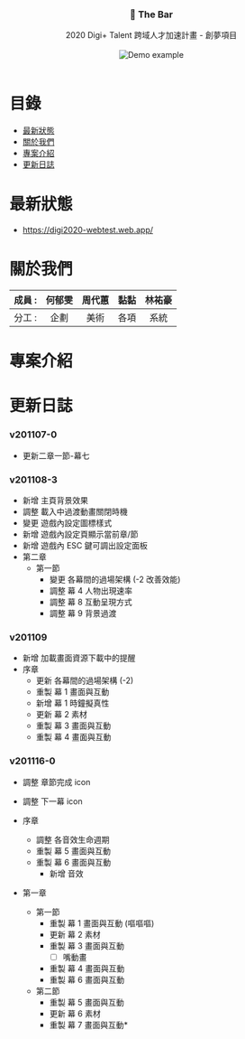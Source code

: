 <p align="center">
  <h3 align="center">🍷 The Bar</h3>

  <p align="center">
    2020 Digi+ Talent 跨域人才加速計畫 - 創夢項目
    <br>
    <br>
    <img src="https://imgur.com/lsQ3fth.png" alt="Demo example"/>
    <br>
    <br>
  </p>
</p>

# 目錄

- [最新狀態](#最新狀態)
- [關於我們](#關於我們)
- [專案介紹](#專案介紹)
- [更新日誌](#更新日誌)

# 最新狀態

- <https://digi2020-webtest.web.app/>

# 關於我們

| 成員 : | 何郁雯 | 周代蕙 | 黏黏 | 林祐豪 |
| :----: | :----: | :----: | :--: | :----: |
| 分工 : |  企劃  |  美術  | 各項 |  系統  |

# 專案介紹

# 更新日誌

### v201107-0

- 更新二章一節-幕七

### v201108-3

- 新增 主頁背景效果
- 調整 載入中過渡動畫關閉時機
- 變更 遊戲內設定圖標樣式
- 新增 遊戲內設定頁顯示當前章/節
- 新增 遊戲內 ESC 鍵可調出設定面板
- 第二章
  - 第一節
    - 變更 各幕間的過場架構 (-2 改善效能)
    - 調整 幕 4 人物出現速率
    - 調整 幕 8 互動呈現方式
    - 調整 幕 9 背景過渡

### v201109

- 新增 加載畫面資源下載中的提醒
- 序章
  - 更新 各幕間的過場架構 (-2)
  - 重製 幕 1 畫面與互動
  - 新增 幕 1 時鐘擬真性
  - 更新 幕 2 素材
  - 重製 幕 3 畫面與互動
  - 重製 幕 4 畫面與互動

### v201116-0

- 調整 章節完成 icon
- 調整 下一幕 icon

- 序章
  - 調整 各音效生命週期
  - 重製 幕 5 畫面與互動
  - 重製 幕 6 畫面與互動
    - 新增 音效

- 第一章
  - 第一節
    - 重製 幕 1 畫面與互動 (嘔嘔嘔)
    - 更新 幕 2 素材
    - 重製 幕 3 畫面與互動
      - [ ] 嘴動畫
    - 重製 幕 4 畫面與互動
    - 重製 幕 6 畫面與互動
  - 第二節
    - 重製 幕 5 畫面與互動
    - 更新 幕 6 素材
    - 重製 幕 7 畫面與互動*
